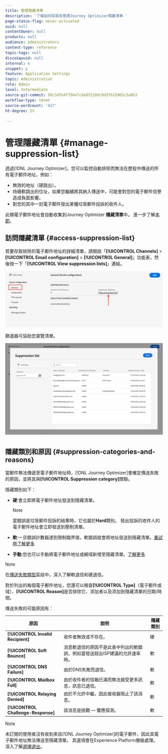 ```yaml
---
title: 管理隱藏清單
description: '了解如何存取及管理Journey Optimizer隱藏清單 '
page-status-flag: never-activated
uuid: null
contentOwner: null
products: null
audience: administrators
content-type: reference
topic-tags: null
discoiquuid: null
internal: n
snippet: y
feature: Application Settings
topic: Administration
role: Admin
level: Intermediate
source-git-commit: 50c3dfe4f756e7c6e8f210dc9d3f615965c3a053
workflow-type: tm+mt
source-wordcount: '417'
ht-degree: 2%

---
```



# 管理隱藏清單 {#manage-suppression-list}

透過[!DNL Journey Optimizer]，您可以監控自動排除而無法在歷程中傳送的所有電子郵件地址，例如：

* 無效的地址（硬跳出）。
* 持續軟跳出的位址，如果您繼續將其納入傳送中，可能會對您的電子郵件信譽造成負面影響。
* 對您的其中一封電子郵件發出某種垃圾郵件投訴的收件人。

此類電子郵件地址會自動收集到Journey Optimizer **隱藏清單**&#x200B;中。 進一步了解[本節](../suppression-list.md)。

## 訪問隱藏清單 {#access-suppression-list}

若要存取排除的電子郵件地址的詳細清單，請開啟「**[!UICONTROL Channels]** > **[!UICONTROL Email configuration]** > **[!UICONTROL General]**」功能表，然後按一下「**[!UICONTROL View suppression lists]**」連結。

![](../assets/suppression-list-link.png)

<!--To access the detailed list of excluded email addresses, go to **[!UICONTROL Administration]** > **[!UICONTROL Channels]** > **[!UICONTROL Email configuration]**, and select **[!UICONTROL Suppression list]**.
You can also display the suppression list content using the **[!UICONTROL View suppression list]** link through the **[!UICONTROL Channels]** > **[!UICONTROL Email configuration]** > **[!UICONTROL General]** menu, but this view does not allow you to edit the list.

![](../assets/suppression-list-access-temp.png)-->

篩選器可協助您瀏覽清單。

![](../assets/suppression-list-filters-temp.png)

<!--![](../assets/suppression-list-filters.png)

You can filter on the **[!UICONTROL Suppression category]**, **[!UICONTROL Address type]**, or **[!UICONTROL Reason]**. Select the option(s) of your choice for each criterion.

![](../assets/suppression-list-filtering-example.png)

Once selected, you can clear each filter or all filters displayed on top of the list.-->

## 隱藏類別和原因 {#suppression-categories-and-reasons}

當郵件無法傳遞至電子郵件地址時，[!DNL Journey Optimizer]會確定傳送失敗的原因，並將其與&#x200B;**[!UICONTROL Suppression category]**&#x200B;關聯。

隱藏類別如下：

* **硬**:會立即將電子郵件地址發送到隱藏清單。

   >[!NOTE]
   >
   >當錯誤是垃圾郵件投訴的結果時，它也屬於&#x200B;**Hard**&#x200B;類別。 發出投訴的收件人的電子郵件地址會立即發送到壓制清單。

* **軟**:一旦錯誤計數器達到限制臨界值，軟錯誤就會將地址發送到隱藏清單。[重試時了解更多](retries.md)

   <!--
    **Ignored**:
    * When the error occurred for a valid email address but is known to be temporary, such as a failed connection attempt or a temporary technical issue, the email address is added to the suppression list once the error counter reaches the limit threshold. [Learn more on retries](retries.md).
    * When the error is the result of a spam complaint, the email address of the recipient who issued the complaint is immediately sent to the suppression list.
    -->

* **手動**:您也可以手動將電子郵件地址或網域新增至隱藏清單。[了解更多](#add-addresses-and-domains)

>[!NOTE]
>
>在[傳送失敗類型](../suppression-list.md#delivery-failures)區段中，深入了解軟退信和硬退信。

對於列出的每個電子郵件地址，您還可以檢查&#x200B;**[!UICONTROL Type]**（電子郵件或域）、**[!UICONTROL Reason]**&#x200B;是否排除它、添加者以及添加到隱藏清單的日期/時間。

<!--![](../assets/suppression-list.png)-->

傳送失敗的可能原因有：

| 原因 | 說明 | 隱藏類別 |
| --- | --- | --- |
| **[!UICONTROL Invalid Recipient]** | 收件者無效或不存在。 | 硬 |
| **[!UICONTROL Soft Bounce]** | 消息軟退信的原因不是此表中列出的軟錯誤，例如當發送超出ISP建議的允許速率時。 | 軟 |
| **[!UICONTROL DNS Failure]** | 由於DNS失敗而退信。 | 軟 |
| **[!UICONTROL Mailbox Full]** | 由於收件者的信箱已滿而無法接受更多訊息，訊息已退信。 | 軟 |
| **[!UICONTROL Relaying Denied]** | 由於不允許中繼，因此接收器阻止了該消息。 | 軟 |
| **[!UICONTROL Challenge-Response]** | 該消息是挑戰 — 響應探測。 | 軟 |

>[!NOTE]
>
>未訂閱的使用者沒有收到來自[!DNL Journey Optimizer]的電子郵件，因此其電子郵件地址無法傳送至隱藏清單。 其選項會在Experience Platform層級處理。 深入了解[選擇退出](../consent.md)。

<!--
Removed from the table provided by SparkPost/Momentum:
| **[!UICONTROL Undetermined]** | The bounce reason received from the recipient domain Message Transfer Agent (MTA) could not be identified. | Ignored |
| **[!UICONTROL Too Large]** | The message bounced because it was too large for the recipient. [Retries](retries.md) will be performed: you can edit the message size and re-inject it for delivery. | Ignored |
| **[!UICONTROL Timeout]** | The message timed out, meaning it soft bounced and reached the message retry limit (3.5 days). | Ignored |
| **[!UICONTROL Admin Failure]** | The message was failed according to the policies configured by the sending system administrator. ///For example, if emails are blackholed at the global, domain or binding level using the "blackhole" directive, this bounce code is used. | Ignored |
| **[!UICONTROL Generic Bounce: No RCPT]** | No recipient could be determined for the message. | Ignored |
| **[!UICONTROL Generic Bounce]** | The message failed for unspecified reasons. | Ignored |
| **[!UICONTROL Mail Block]** | The message was blocked by the receiver (i.e. recipient MTA). | Ignored |
| **[!UICONTROL Spam Block]** | The message was blocked by the receiver as coming from a known spam source. It could be a sending IP block for example. | Ignored |
| **[!UICONTROL Spam Content]** | The message content was blocked by the receiver (recipient MTA) as spam. | Ignored |
| **[!UICONTROL Prohibited Attachment]** | The message was blocked by the receiver because it contained an attachment. | Ignored |
| **[!UICONTROL Auto-Reply]** | The message is an auto-reply/vacation mail. | Ignored |
| **[!UICONTROL Transient Failure]** | Message transmission has been temporarily delayed. | Ignored |
| **[!UICONTROL Subscribe]** | The message is a subscribe request. | Ignored |
| **[!UICONTROL Unsubscribe]** | The message is an unsubscribe request. | Hard |
-->

<!--Note to add eventually: If a user is subscribed and [!DNL Journey Optimizer] fails to send emails to their subscribed email address, they will get added to the suppression list. (not sure it's possible to subscribe through AJO or need to find reference to Experience Platform doc?)-->

<!--## Manually add addresses and domains {#add-addresses-and-domains}

When a message fails to be delivered to an email address, this address is automatically added to the suppression list based on the defined suppression rule or bounce count.

However, you can also manually populate the [!DNL Journey Optimizer] suppression list to exclude specific email addresses and/or domains from your sending.

You may add email addresses or domains [one at a time](#add-one-address-or-domain), or [in bulk mode](#upload-csv-file) through a CSV file upload.

To do this, select the **[!UICONTROL Add email or domain]** button, then follow one of the methods below.

![](../assets/suppression-list-add-email.png)

### Add one address or domain {#add-one-address-or-domain}

1. Select the **[!UICONTROL One by one]** option.

    ![](../assets/suppression-list-add-email-address.png)

1. Choose the address type: **[!UICONTROL Email address]** or **[!UICONTROL Domain address]**.

1. Enter the email address or domain you want to exclude from your sending.

    >[!NOTE]
    >
    >Make sure you enter a valid email address (such as abc@company) or domain (such as abc.company.com).

1. Specify a reason if needed.

1. Click **[!UICONTROL Submit]**.

### Upload a CSV file {#upload-csv-file}

1. Select the **[!UICONTROL Upload CSV]** option.

    ![](../assets/suppression-list-upload-csv.png)

1. Download the CSV template to use, which includes the columns and format below:

    ```
    TYPE,VALUE,COMMENT
    EMAIL,abc@somedomain.com,Comment
    DOMAIN,somedomain.com,Comment
    ```
    You can also download this template from the **[!UICONTROL Suppression list]** main view.

    >[!CAUTION]
    >
    >Do not change the names of the columns in the CSV template.
    >
    >The file size should not exceed 50 MB.

1. Fill in the CSV template with the email addresses and/or domains you want to add to the suppression list.

1. Once completed, drag and drop your CSV file, then click **[!UICONTROL Upload file]**.

    ![](../assets/suppression-list-upload-file-button.png)

1. Click **[!UICONTROL Submit]**.

### Check recent uploads status {#recent-uploads}

You can check the list of the latest CSV files you uploaded.

To do this, from the **[!UICONTROL Suppression list]** view, click the **[!UICONTROL Recent uploads]** button.

![](../assets/suppression-list-recent-uploads-button.png)

The latest uploads you submitted and their corresponding statuses are displayed.

If an error report is associated with a file, you can download it to check the errors encountered.

![](../assets/suppression-list-recent-uploads-error.png)

Below is an example of the type of entries you can find in the error report:

```
type,value,comments,failureReason
Email,examplemail.com,MANUAL,Invalid format for value: examplemail.com
Email,examplemail,MANUAL,Invalid format for value: examplemail
Email,example@mail,MANUAL,Invalid format for value: example@mail
Domain,example,MANUAL,Invalid format for value: example
Domain,example.!com,MANUAL,Invalid format for value: example.!com
Domain,!examplecom,MANUAL,Invalid format for value: !examplecom
```

-->


